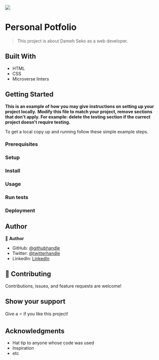 ![](https://img.shields.io/badge/Microverse-blueviolet)

# Personal Potfolio

> This project is about Dameh Seko as a web developer. 


## Built With

- HTML
- CSS
- Microverse linters


## Getting Started

**This is an example of how you may give instructions on setting up your project locally.**
**Modify this file to match your project, remove sections that don't apply. For example: delete the testing section if the currect project doesn't require testing.**


To get a local copy up and running follow these simple example steps.

### Prerequisites

### Setup

### Install

### Usage

### Run tests

### Deployment



## Author

👤 **Author**

- GitHub: [@githubhandle](https://github.com/SekoViper/Hello-Microverse/blob/main/.gitignore.txt)
- Twitter: [@twitterhandle](https://twitter.com/SekoViper)
- LinkedIn: [LinkedIn](https://www.linkedin.com/in/livingstone-dameh/)


## 🤝 Contributing

Contributions, issues, and feature requests are welcome!


## Show your support

Give a ⭐️ if you like this project!

## Acknowledgments

- Hat tip to anyone whose code was used
- Inspiration
- etc
